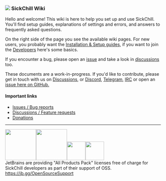 ### ![](https://avatars1.githubusercontent.com/u/44020801?v=3&s=30) SickChill Wiki

Hello and welcome! This wiki is here to help you set up and use SickChill. You'll find setup guides, explanations of settings and errors, and answers to frequently asked questions.

On the right side of the page you see the available wiki pages. For new users, you probably want the [Installation & Setup guides](https://github.com/SickChill/SickChill/wiki/Installation-&-Configuration-Guides), if you want to join the [Developers](https://github.com/SickChill/SickChill/wiki/Developers) here's some basics.

If you encounter a bug, please open an [issue](https://github.com/SickChill/SickChill/issues) and take a look in [discussions](https://github.com/SickChill/sickchill/discussions) too.

These documents are a work-in-progress. If you'd like to contribute, please get in touch with us on [Discussions](https://github.com/SickChill/SickChill/discussions/7323), or [Discord](https://discord.com/invite/U8WPBdf), [Telegram](https://t.me/sickchill), [IRC](https://kiwiirc.com/client/irc.freenode.net/?theme=basic#sickchill) or open an [issue here on GitHub.](https://github.com/SickChill/SickChill/issues)

#### Important links

- [Issues / Bug reports](https://github.com/SickChill/SickChill/issues)
- [Discussions / Feature requests](https://github.com/SickChill/SickChill/discussions)
- [Donations](https://github.com/SickChill/SickChill/wiki/Donations)

---

<a href="https://jb.gg/OpenSourceSupport"><img src="https://resources.jetbrains.com/storage/products/company/brand/logos/jb_beam.svg" width="100" height="100"><img src="https://resources.jetbrains.com/storage/products/company/brand/logos/jb_square.svg" width="100" height="100"><img src="https://resources.jetbrains.com/storage/products/company/brand/logos/PyCharm_icon.svg" width="60" height="60"><img src="https://resources.jetbrains.com/storage/products/company/brand/logos/IntelliJ_IDEA_icon.svg" width="60" height="60"></a>  
JetBrains are providing "All Products Pack" licenses free of charge for SickChill developers as part of their support of OSS.  
https://jb.gg/OpenSourceSupport  